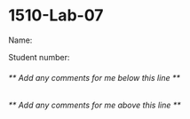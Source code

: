 # 1510-Lab-07

Name:

Student number:

###### ** Add any comments for me below this line **

###### ** Add any comments for me above this line **
